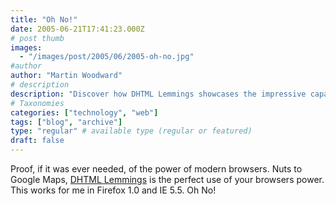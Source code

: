 ```yaml
---
title: "Oh No!"
date: 2005-06-21T17:41:23.000Z
# post thumb
images:
  - "/images/post/2005/06/2005-oh-no.jpg"
#author
author: "Martin Woodward"
# description
description: "Discover how DHTML Lemmings showcases the impressive capabilities of modern browsers, outshining Google Maps in the process."
# Taxonomies
categories: ["technology", "web"]
tags: ["blog", "archive"]
type: "regular" # available type (regular or featured)
draft: false
---
```


Proof, if it was ever needed, of the power of modern browsers. Nuts to Google Maps, [DHTML Lemmings](http://193.151.73.87/games/lemmings/index.html) is the perfect use of your browsers power. This works for me in Firefox 1.0 and IE 5.5. Oh No!
